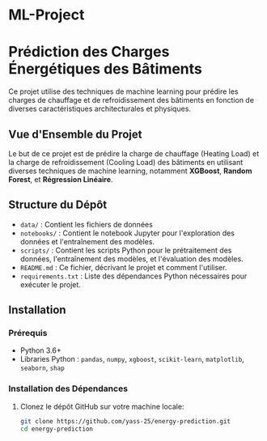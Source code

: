 # ML-Project
# Prédiction des Charges Énergétiques des Bâtiments

Ce projet utilise des techniques de machine learning pour prédire les charges de chauffage et de refroidissement des bâtiments en fonction de diverses caractéristiques architecturales et physiques.

## Vue d'Ensemble du Projet

Le but de ce projet est de prédire la charge de chauffage (Heating Load) et la charge de refroidissement (Cooling Load) des bâtiments en utilisant diverses techniques de machine learning, notamment **XGBoost**, **Random Forest**, et **Régression Linéaire**.

## Structure du Dépôt

- `data/` : Contient les fichiers de données 
- `notebooks/` : Contient le notebook Jupyter pour l'exploration des données et l'entraînement des modèles.
- `scripts/` : Contient les scripts Python pour le prétraitement des données, l'entraînement des modèles, et l'évaluation des modèles.
- `README.md` : Ce fichier, décrivant le projet et comment l'utiliser.
- `requirements.txt` : Liste des dépendances Python nécessaires pour exécuter le projet.

## Installation

### Prérequis

- Python 3.6+
- Libraries Python : `pandas`, `numpy`, `xgboost`, `scikit-learn`, `matplotlib`, `seaborn`, `shap`

### Installation des Dépendances

1. Clonez le dépôt GitHub sur votre machine locale:

   ```sh
   git clone https://github.com/yass-25/energy-prediction.git
   cd energy-prediction
